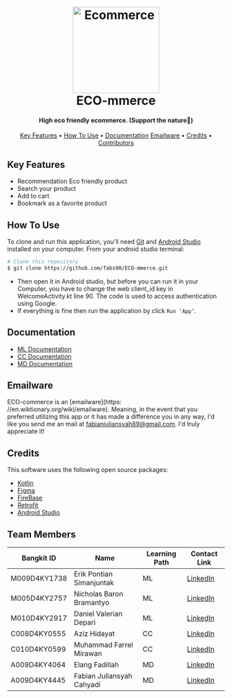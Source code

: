 
<h1 align="center">
  <br>
  <a href="https://github.com/fabs90/ECO-mmerce"><img src="https://i.ibb.co.com/3YDsvx2/logo-eco-tp.png" alt="Ecommerce" width="200"></a>
  <br>
  ECO-mmerce
  <br>
</h1>

<h4 align="center">High eco friendly ecommerce. (Support the nature🍃)</h4>

<p align="center">
  <a href="#key-features">Key Features</a> •
  <a href="#how-to-use">How To Use</a> •
  <a href=#>Documentation</a>
  <a href="#emailware">Emailware</a> •
  <a href="#credits">Credits</a> •
  <a href="#mobile-development-contributors">Contributors</a>
</p>

[//]: # (![screenshot]&#40;https://raw.githubusercontent.com/amitmerchant1990/electron-markdownify/master/app/img/markdownify.gif&#41;)

## Key Features

* Recommendation Eco friendly product
* Search your product
* Add to cart
* Bookmark as a favorite product

## How To Use

To clone and run this application, you'll need [Git](https://git-scm.com) and [Android Studio](https://developer.android.com/studio?gad_source=1&gclid=Cj0KCQjwvb-zBhCmARIsAAfUI2v0QVmRWMyuxTnFood88o43crZ7EkPbukELkl7exYCzYQsTFQ7BfBoaAoPNEALw_wcB&gclsrc=aw.ds) installed on your computer. From your android studio terminal:

```bash
# Clone this repository
$ git clone https://github.com/fabs90/ECO-mmerce.git
```
- Then open it in Android studio, but before you can run it in your Computer, you have to change the web client_id key in WelcomeActivity.kt line 90. The code is used to access authentication using Google.
- If everything is fine then run the application by click  `Run ‘App’`.

## Documentation
- [ML Documentation](https://awesomeopensource.com/project/elangosundar/awesome-README-templates)
- [CC Documentation](https://github.com/fabs90/ECO-mmerce/tree/Cloud)
- [MD Documentation](https://github.com/fabs90/ECO-mmerce/tree/MD)

## Emailware

ECO-commerce is an [emailware](https:
//en.wiktionary.org/wiki/emailware). Meaning, in the event that you preferred utilizing this app or it has made a difference you in any way, I'd like you send me an mail at <fabianjuliansyah89@gmail.com>. I'd truly appreciate it!


## Credits

This software uses the following open source packages:


- [Kotlin](https://kotlinlang.org/)
- [Figma](https://www.figma.com/)
- [FireBase](https://firebase.google.com/)
- [Retrofit](https://square.github.io/retrofit/)
- [Android Studio](https://developer.android.com/studio)


## Team Members
| Bangkit ID   | Name                      | Learning Path | Contact Link                                                                 |
|--------------|---------------------------|---------------|------------------------------------------------------------------------------|
| M009D4KY1738 | Erik Pontian Simanjuntak  | ML            | [LinkedIn](https://www.linkedin.com/in/erik-pontian-s-3a162a2ba/)            |
| M005D4KY2757 | Nicholas Baron Bramantyo  | ML            | [LinkedIn](https://www.linkedin.com/in/nicholasbaronbramantyo/)              |
| M010D4KY2917 | Daniel Valerian Depari    | ML            | [LinkedIn](https://www.linkedin.com/in/daniel-valerian-depari-459375202/)    |
| C008D4KY0555 | Aziz Hidayat              | CC            | [LinkedIn](https://www.linkedin.com/in/aziz-hidayat-200793301/)              |
| C010D4KY0599 | Muhammad Farrel Mirawan   | CC            | [LinkedIn](https://www.linkedin.com/in/farrel-mirawan)                       |
| A009D4KY4064 | Elang Fadillah            | MD            | [LinkedIn](https://www.linkedin.com/in/elang-fadillah-b36b66278/)            |
| A009D4KY4445 | Fabian Juliansyah Cahyadi | MD            | [LinkedIn](https://www.linkedin.com/in/fabian-juliansyah-cahyadi-0ab68a292/) |


